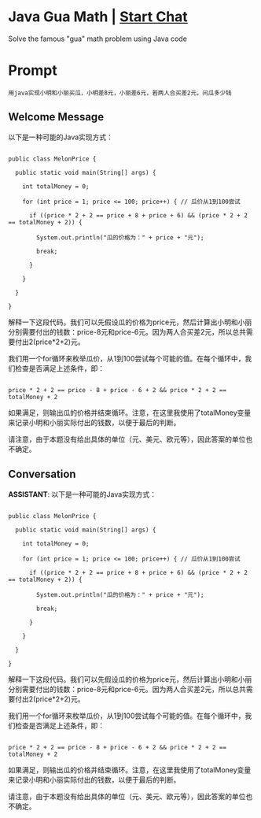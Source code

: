 

# Java Gua Math | [Start Chat](https://gptcall.net/chat.html?data=%7B%22contact%22%3A%7B%22id%22%3A%22fbn-XD8q9jfi0GaHh4SHZ%22%2C%22flow%22%3Atrue%7D%7D)
Solve the famous "gua" math problem using Java code

# Prompt

```
用java实现小明和小丽买瓜，小明差8元，小丽差6元，若两人合买差2元，问瓜多少钱
```

## Welcome Message
以下是一种可能的Java实现方式：



```

public class MelonPrice {

  public static void main(String[] args) {

    int totalMoney = 0;

    for (int price = 1; price <= 100; price++) { // 瓜价从1到100尝试

      if ((price * 2 + 2 == price + 8 + price + 6) && (price * 2 + 2 == totalMoney + 2)) {

        System.out.println("瓜的价格为：" + price + "元");

        break;

      }

    }

  }

}

```



解释一下这段代码。我们可以先假设瓜的价格为price元，然后计算出小明和小丽分别需要付出的钱数：price-8元和price-6元。因为两人合买差2元，所以总共需要付出2(price*2+2)元。



我们用一个for循环来枚举瓜价，从1到100尝试每个可能的值。在每个循环中，我们检查是否满足上述条件，即：



```

price * 2 + 2 == price - 8 + price - 6 + 2 && price * 2 + 2 == totalMoney + 2

```



如果满足，则输出瓜的价格并结束循环。注意，在这里我使用了totalMoney变量来记录小明和小丽实际付出的钱数，以便于最后的判断。



请注意，由于本题没有给出具体的单位（元、美元、欧元等），因此答案的单位也不确定。

## Conversation

**ASSISTANT**: 以下是一种可能的Java实现方式：



```

public class MelonPrice {

  public static void main(String[] args) {

    int totalMoney = 0;

    for (int price = 1; price <= 100; price++) { // 瓜价从1到100尝试

      if ((price * 2 + 2 == price + 8 + price + 6) && (price * 2 + 2 == totalMoney + 2)) {

        System.out.println("瓜的价格为：" + price + "元");

        break;

      }

    }

  }

}

```



解释一下这段代码。我们可以先假设瓜的价格为price元，然后计算出小明和小丽分别需要付出的钱数：price-8元和price-6元。因为两人合买差2元，所以总共需要付出2(price*2+2)元。



我们用一个for循环来枚举瓜价，从1到100尝试每个可能的值。在每个循环中，我们检查是否满足上述条件，即：



```

price * 2 + 2 == price - 8 + price - 6 + 2 && price * 2 + 2 == totalMoney + 2

```



如果满足，则输出瓜的价格并结束循环。注意，在这里我使用了totalMoney变量来记录小明和小丽实际付出的钱数，以便于最后的判断。



请注意，由于本题没有给出具体的单位（元、美元、欧元等），因此答案的单位也不确定。

